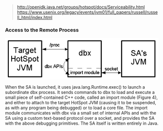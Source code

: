 
> http://openjdk.java.net/groups/hotspot/docs/Serviceability.html
> https://www.usenix.org/legacy/events/jvm01/full_papers/russell/russell_html/index.html

### Access to the Remote Process

![](serviceability-agent.assets/sa-to-jvm.png)

When the SA is launched, it uses java.lang.Runtime.exec() to launch a subordinate dbx process. It sends commands to dbx to load and execute a small piece of self-contained C++ code, called an import module (Figure 4), and either to attach to the target HotSpot JVM (causing it to be suspended, as with any program being debugged) or to load a core file. The import module communicates with dbx via a small set of internal APIs and with the SA using a custom text-based protocol over a socket, and provides the SA with the above debugging primitives. The SA itself is written entirely in Java.

